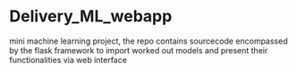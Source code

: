 # Delivery_ML_webapp
mini machine learning project, the repo contains sourcecode encompassed by the flask framework to import worked out models and present their functionalities via web interface
